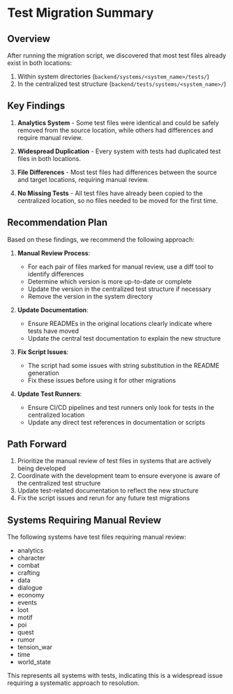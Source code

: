 # Test Migration Summary

## Overview

After running the migration script, we discovered that most test files already exist in both locations:
1. Within system directories (`backend/systems/<system_name>/tests/`)
2. In the centralized test structure (`backend/tests/systems/<system_name>/`)

## Key Findings

1. **Analytics System** - Some test files were identical and could be safely removed from the source location, while others had differences and require manual review.

2. **Widespread Duplication** - Every system with tests had duplicated test files in both locations.

3. **File Differences** - Most test files had differences between the source and target locations, requiring manual review.

4. **No Missing Tests** - All test files have already been copied to the centralized location, so no files needed to be moved for the first time.

## Recommendation Plan

Based on these findings, we recommend the following approach:

1. **Manual Review Process**:
   - For each pair of files marked for manual review, use a diff tool to identify differences
   - Determine which version is more up-to-date or complete
   - Update the version in the centralized test structure if necessary
   - Remove the version in the system directory

2. **Update Documentation**:
   - Ensure READMEs in the original locations clearly indicate where tests have moved
   - Update the central test documentation to explain the new structure

3. **Fix Script Issues**:
   - The script had some issues with string substitution in the README generation
   - Fix these issues before using it for other migrations

4. **Update Test Runners**:
   - Ensure CI/CD pipelines and test runners only look for tests in the centralized location
   - Update any direct test references in documentation or scripts

## Path Forward

1. Prioritize the manual review of test files in systems that are actively being developed
2. Coordinate with the development team to ensure everyone is aware of the centralized test structure
3. Update test-related documentation to reflect the new structure
4. Fix the script issues and rerun for any future test migrations

## Systems Requiring Manual Review

The following systems have test files requiring manual review:

- analytics
- character
- combat
- crafting
- data
- dialogue
- economy
- events
- loot
- motif
- poi
- quest
- rumor
- tension_war
- time
- world_state

This represents all systems with tests, indicating this is a widespread issue requiring a systematic approach to resolution. 